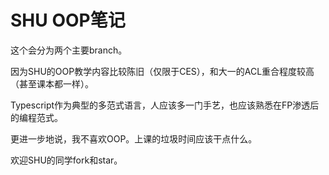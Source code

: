 # SHU OOP笔记
这个会分为两个主要branch。

因为SHU的OOP教学内容比较陈旧（仅限于CES），和大一的ACL重合程度较高（甚至课本都一样）。

Typescript作为典型的多范式语言，人应该多一门手艺，也应该熟悉在FP渗透后的编程范式。

更进一步地说，我不喜欢OOP。上课的垃圾时间应该干点什么。

欢迎SHU的同学fork和star。
